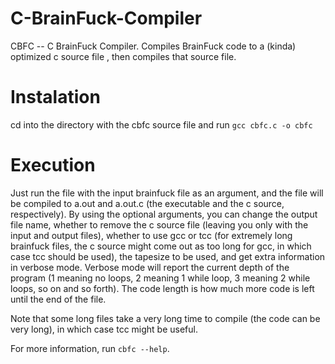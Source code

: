 # C-BrainFuck-Compiler
CBFC -- C BrainFuck Compiler. Compiles BrainFuck code to a (kinda) optimized c source file , then compiles that source file.

# Instalation
cd into the directory with the cbfc source file and run
`gcc cbfc.c -o cbfc`

# Execution
Just run the file with the input brainfuck file as an argument, and the file will be compiled to a.out and a.out.c (the executable and the c source, respectively).
By using the optional arguments, you can change the output file name, whether to remove the c source file (leaving you only with the input and output files), whether to use gcc or tcc (for extremely long brainfuck files, the c source might come out as too long for gcc, in which case tcc should be used), the tapesize to be used, and get extra information in verbose mode.
Verbose mode will report the current depth of the program (1 meaning no loops, 2 meaning 1 while loop, 3 meaning 2 while loops, so on and so forth). The code length is how much more code is left until the end of the file.

Note that some long files take a very long time to compile (the code can be very long), in which case tcc might be useful.

For more information, run `cbfc --help`.

